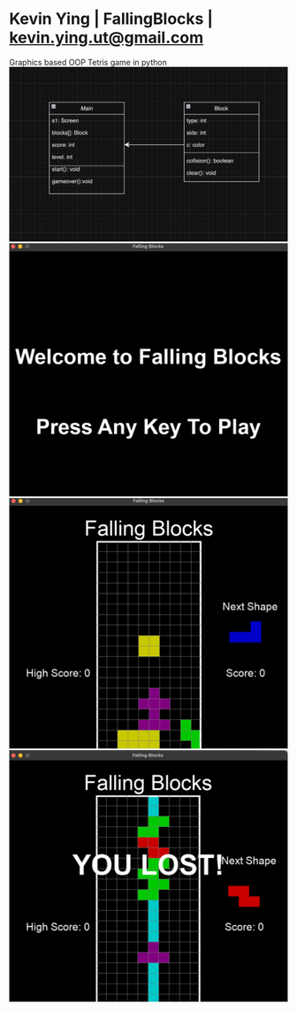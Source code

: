 # Kevin Ying | FallingBlocks | kevin.ying.ut@gmail.com
Graphics based OOP Tetris game in python
![Class Diagram](https://github.com/KevinYing09/FallingBlocks/blob/main/images/cd.png?raw=true)
![Start Screen](https://github.com/KevinYing09/FallingBlocks/blob/main/images/startscreen.png?raw=true)
![Game Screen](https://github.com/KevinYing09/FallingBlocks/blob/main/images/running.png?raw=true)
![End Screen](https://github.com/KevinYing09/FallingBlocks/blob/main/images/endscreen.png?raw=true)
